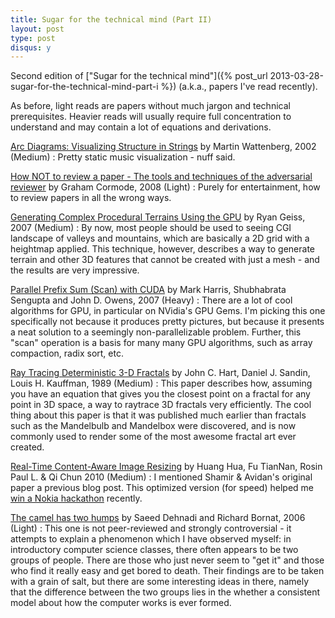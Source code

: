 ```yaml
---
title: Sugar for the technical mind (Part II)
layout: post
type: post
disqus: y 
---
```

Second edition of ["Sugar for the technical mind"]({% post_url 2013-03-28-sugar-for-the-technical-mind-part-i %}) (a.k.a., papers I've read recently).

<p>As before, light reads are papers without much jargon and technical prerequisites. Heavier reads will usually require full concentration to understand and may contain a lot of equations and derivations.</p>
<p><a href="http://hint.fm/papers/arc-diagrams.pdf">Arc Diagrams: Visualizing Structure in Strings</a> by Martin Wattenberg, 2002 (Medium) : Pretty static music visualization - nuff said.</p>
<p><a href="http://www.sigmod.org/publications/sigmod-record/0812/p100.open.cormode.pdf">How NOT to review a paper - The tools and techniques of the adversarial reviewer</a> by Graham Cormode, 2008 (Light) : Purely for entertainment, how to review papers in all the wrong ways.</p>
<p><a href="http://http.developer.nvidia.com/GPUGems3/gpugems3_ch01.html">Generating Complex Procedural Terrains Using the GPU</a> by Ryan Geiss, 2007 (Medium) : By now, most people should be used to seeing CGI landscape of valleys and mountains, which are basically a 2D grid with a heightmap applied. This technique, however, describes a way to generate terrain and other 3D features that cannot be created with just a mesh - and the results are very impressive.</p>
<p><a href="http://http.developer.nvidia.com/GPUGems3/gpugems3_ch39.html">Parallel Prefix Sum (Scan) with CUDA</a> by Mark Harris, Shubhabrata Sengupta and John D. Owens, 2007 (Heavy) : There are a lot of cool algorithms for GPU, in particular on NVidia's GPU Gems. I'm picking this one specifically not because it produces pretty pictures, but because it presents a neat solution to a seemingly non-parallelizable problem. Further, this "scan" operation is a basis for many many GPU algorithms, such as array compaction, radix sort, etc.</p>
<p><a href="http://graphics.cs.illinois.edu/sites/graphics.dev.engr.illinois.edu/files/rtqjs.pdf">Ray Tracing Deterministic 3-D Fractals</a> by John C. Hart, Daniel J. Sandin, Louis H. Kauffman, 1989 (Medium) : This paper describes how, assuming you have an equation that gives you the closest point on a fractal for any point in 3D space, a way to raytrace 3D fractals very efficiently. The cool thing about this paper is that it was published much earlier than fractals such as the Mandelbulb and Mandelbox were discovered, and is now commonly used to render some of the most awesome fractal art ever created.</p>
<p><a href="http://ieeexplore.ieee.org/xpl/login.jsp?tp=&arnumber=5651089&url=http%3A%2F%2Fieeexplore.ieee.org%2Fxpls%2Fabs_all.jsp%3Farnumber%3D5651089">Real-Time Content-Aware Image Resizing</a> by Huang Hua, Fu TianNan, Rosin Paul L. & Qi Chun 2010 (Medium) : I mentioned Shamir & Avidan's original paper a previous blog post. This optimized version (for speed) helped me <a href="http://www.youtube.com/watch?v=jzgxpj7Jy9E"/>win a Nokia hackathon</a> recently.</p>
<p><a href="http://www.eis.mdx.ac.uk/research/PhDArea/saeed/paper1.pdf">The camel has two humps</a> by Saeed Dehnadi and Richard Bornat, 2006 (Light) : This one is not peer-reviewed and strongly controversial - it attempts to explain a phenomenon which I have observed myself: in introductory computer science classes, there often appears to be two groups of people. There are those who just never seem to "get it" and those who find it really easy and get bored to death. Their findings are to be taken with a grain of salt, but there are some interesting ideas in there, namely that the difference between the two groups lies in the whether a consistent model about how the computer works is ever formed.</p>
